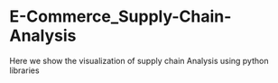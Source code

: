 # E-Commerce_Supply-Chain-Analysis
Here we show the visualization of supply chain Analysis using python libraries
